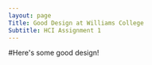 ```yaml
---
layout: page
Title: Good Design at Williams College
Subtitle: HCI Assignment 1
---
```


#Here's some good design!
